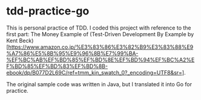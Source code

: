 # tdd-practice-go

This is personal practice of TDD.
I coded this project with reference to the first part: The Money Example of (Test-Driven Development By Example by Kent Beck)[https://www.amazon.co.jp/%E3%83%86%E3%82%B9%E3%83%88%E9%A7%86%E5%8B%95%E9%96%8B%E7%99%BA-%EF%BC%AB%EF%BD%85%EF%BD%8E%EF%BD%94%EF%BC%A2%EF%BD%85%EF%BD%83%EF%BD%8B-ebook/dp/B077D2L69C/ref=tmm_kin_swatch_0?_encoding=UTF8&sr=].

The original sample code was written in Java, but I translated it into Go for practice.
